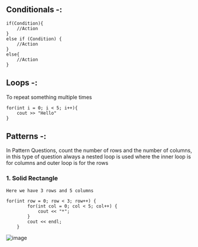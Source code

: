 
## Conditionals -:

```
if(Condition){
	//Action
}
else if (Condition) {
	//Action
}
else{
	//Action
}
```

## Loops -:
To repeat something multiple times
```
for(int i = 0; i < 5; i++){
	cout >> "Hello"
}
```

## Patterns -:
In Pattern Questions, count the number of rows and the number of columns, in this type of question always a nested loop is used where the inner loop is for columns and outer loop is for the rows

### 1. Solid Rectangle  
	Here we have 3 rows and 5 columns
```
for(int row = 0; row < 3; row++) {
        for(int col = 0; col < 5; col++) {
            cout << "*";
        }
        cout << endl;
    }
``` 
![image](https://github.com/user-attachments/assets/d13a02c9-a8ef-4b93-9ded-306bab542016)

